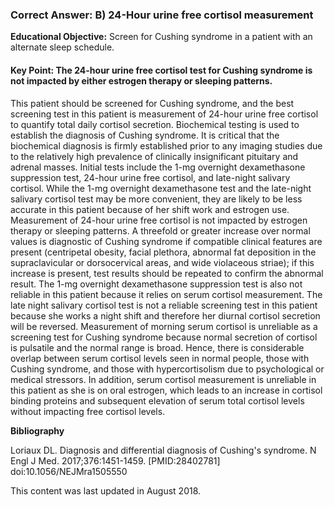 
### Correct Answer: B) 24-Hour urine free cortisol measurement 

**Educational Objective:** Screen for Cushing syndrome in a patient with an alternate sleep schedule.

#### **Key Point:** The 24-hour urine free cortisol test for Cushing syndrome is not impacted by either estrogen therapy or sleeping patterns.

This patient should be screened for Cushing syndrome, and the best screening test in this patient is measurement of 24-hour urine free cortisol to quantify total daily cortisol secretion. Biochemical testing is used to establish the diagnosis of Cushing syndrome. It is critical that the biochemical diagnosis is firmly established prior to any imaging studies due to the relatively high prevalence of clinically insignificant pituitary and adrenal masses. Initial tests include the 1-mg overnight dexamethasone suppression test, 24-hour urine free cortisol, and late-night salivary cortisol. While the 1-mg overnight dexamethasone test and the late-night salivary cortisol test may be more convenient, they are likely to be less accurate in this patient because of her shift work and estrogen use. Measurement of 24-hour urine free cortisol is not impacted by estrogen therapy or sleeping patterns. A threefold or greater increase over normal values is diagnostic of Cushing syndrome if compatible clinical features are present (centripetal obesity, facial plethora, abnormal fat deposition in the supraclavicular or dorsocervical areas, and wide violaceous striae); if this increase is present, test results should be repeated to confirm the abnormal result.
The 1-mg overnight dexamethasone suppression test is also not reliable in this patient because it relies on serum cortisol measurement.
The late night salivary cortisol test is not a reliable screening test in this patient because she works a night shift and therefore her diurnal cortisol secretion will be reversed.
Measurement of morning serum cortisol is unreliable as a screening test for Cushing syndrome because normal secretion of cortisol is pulsatile and the normal range is broad. Hence, there is considerable overlap between serum cortisol levels seen in normal people, those with Cushing syndrome, and those with hypercortisolism due to psychological or medical stressors.
In addition, serum cortisol measurement is unreliable in this patient as she is on oral estrogen, which leads to an increase in cortisol binding proteins and subsequent elevation of serum total cortisol levels without impacting free cortisol levels.

**Bibliography**

Loriaux DL. Diagnosis and differential diagnosis of Cushing's syndrome. N Engl J Med. 2017;376:1451-1459. [PMID:28402781] doi:10.1056/NEJMra1505550

This content was last updated in August 2018.